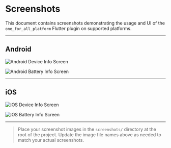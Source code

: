 # Screenshots

This document contains screenshots demonstrating the usage and UI of the `one_for_all_platform` Flutter plugin on supported platforms.

---

## Android

![Android Device Info Screen](screenshots/android_device_info.jpeg)

![Android Battery Info Screen](screenshots/android_battery_info.jpeg)

---

## iOS

![iOS Device Info Screen](screenshots/ios_device_info.jpeg)

![iOS Battery Info Screen](screenshots/ios_battery_info.jpeg)

---

> Place your screenshot images in the `screenshots/` directory at the root of the project. Update the image file names above as needed to match your actual screenshots.
